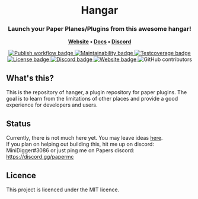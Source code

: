 <h1 align="center">
    Hangar <!-- todo replace with logo? -->
</h1>

<h3 align="center">
	Launch your Paper Planes/Plugins from this awesome hangar!
</h3>

<p align="center">
	<strong>
		<a href="#">Website</a>
		•
		<a href="#">Docs</a>
		•
		<a href="https://discord.gg/sUKmcsG">Discord</a>
	</strong>
</p>

<p align="center">
    <a href="https://github.com/minidigger/hangar/workflows/Publish">
        <img alt="Publish workflow badge" src="https://github.com/minidigger/hangar/workflows/Publish/badge.svg?branch=master" />
    </a>
    <a href="https://codeclimate.com/github/MiniDigger/Hangar/maintainability">
        <img alt="Maintainability badge" src="https://api.codeclimate.com/v1/badges/b44e6fcebacc95dc9792/maintainability" />
    </a>
    <a href="https://codeclimate.com/github/MiniDigger/Hangar/test_coverage">
        <img alt="Testcoverage badge" src="https://api.codeclimate.com/v1/badges/b44e6fcebacc95dc9792/test_coverage" />
    </a>
    <a href="https://github.com/MiniDigger/Hangar/blob/master/LICENSE">
        <img alt="License badge" src="https://img.shields.io/github/license/minidigger/hangar">
    </a>
    <a href="https://discord.gg/sUKmcsG">
        <img alt="Discord badge" src="https://img.shields.io/discord/183155267402334209?label=discord">
    </a>
    <a href="https://discord.gg/sUKmcsG">
        <img alt="Website badge" src="https://img.shields.io/website?down_color=red&down_message=down&up_color=green&up_message=up&url=https%3A%2F%2Fhttp%3A%2F%2Fhangar.minidigger.me%2F">
    </a>
    <img alt="GitHub contributors" src="https://img.shields.io/github/contributors/minidigger/hangar">
</p>

## What's this?

This is the repository of hanger, a plugin repository for paper plugins. 
The goal is to learn from the limitations of other places and provide a good experience for developers and users.

## Status

Currently, there is not much here yet. You may leave ideas [here](https://github.com/MiniDigger/Hangar/issues/1).  
If you plan on helping out building this, hit me up on discord: MiniDigger#3086 or just ping me on Papers discord: https://discord.gg/papermc

## Licence

This project is licenced under the MIT licence.
